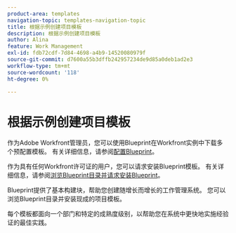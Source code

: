 ```yaml
---
product-area: templates
navigation-topic: templates-navigation-topic
title: 根据示例创建项目模板
description: 根据示例创建项目模板
author: Alina
feature: Work Management
exl-id: fdb72cdf-7d84-4698-a4b9-14520080979f
source-git-commit: d7600a55b3dffb242957234de9d85a0deb1ad2e3
workflow-type: tm+mt
source-wordcount: '118'
ht-degree: 0%

---
```


# 根据示例创建项目模板

<!--Audited: 08/2025-->

作为Adobe Workfront管理员，您可以使用Blueprint在Workfront实例中下载多个预配置模板。 有关详细信息，请参阅[配置Blueprint](../../../administration-and-setup/blueprints/configure-template-package.md)。

作为具有任何Workfront许可证的用户，您可以请求安装Blueprint模板。 有关详细信息，请参阅[浏览Blueprint目录并请求安装Blueprint](../../../administration-and-setup/blueprints/browse-catalog.md)。

Blueprint提供了基本构建块，帮助您创建随增长而增长的工作管理系统。 您可以浏览Blueprint目录并安装现成的项目模板。

每个模板都面向一个部门和特定的成熟度级别，以帮助您在系统中更快地实施经验证的最佳实践。
